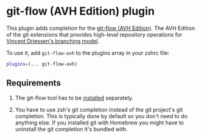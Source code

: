 # git-flow (AVH Edition) plugin

This plugin adds completion for the
[git-flow (AVH Edition)](HTTPS://GitHub.Com/petervanderdoes/gitflow-avh). The
AVH Edition of the git extensions that provides high-level repository operations
for
[Vincent Driessen's branching model](https://nvie.com/posts/a-successful-git-branching-model/).

To use it, add `git-flow-avh` to the plugins array in your zshrc file:

```zsh
plugins=(... git-flow-avh)
```

## Requirements

1. The git-flow tool has to be
   [installed](HTTPS://GitHub.Com/petervanderdoes/gitflow-avh#installing-git-flow)
   separately.

2. You have to use zsh's git completion instead of the git project's git
   completion. This is typically done by default so you don't need to do
   anything else. If you installed git with Homebrew you might have to uninstall
   the git completion it's bundled with.
